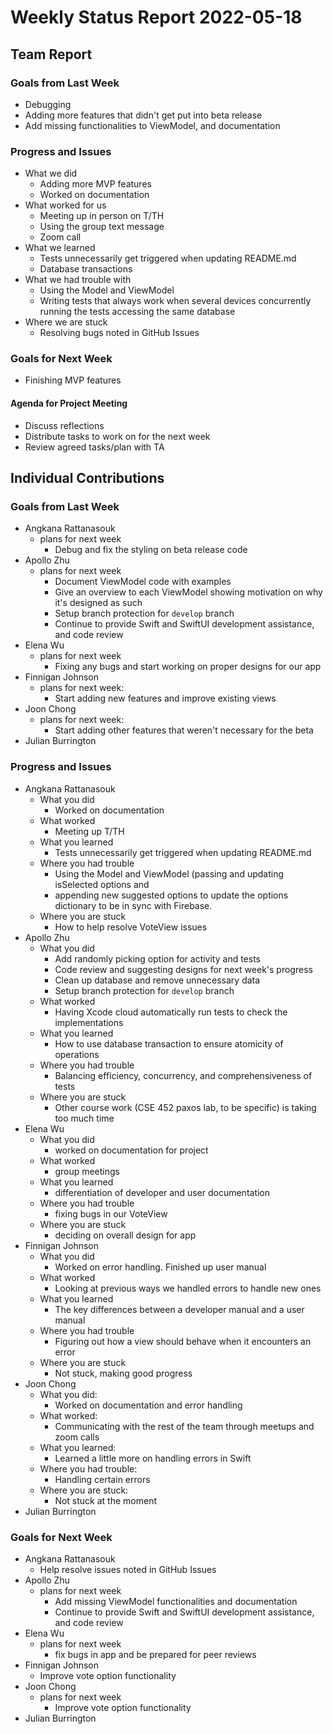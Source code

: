 # Weekly Status Report 2022-05-18

## Team Report

### Goals from Last Week

- Debugging
- Adding more features that didn't get put into beta release
- Add missing functionalities to ViewModel, and documentation

### Progress and Issues

- What we did
    - Adding more MVP features
    - Worked on documentation
- What worked for us
    - Meeting up in person on T/TH
    - Using the group text message
    - Zoom call
- What we learned
    - Tests unnecessarily get triggered when updating README.md
    - Database transactions
- What we had trouble with
    - Using the Model and ViewModel
    - Writing tests that always work when several devices concurrently running the tests accessing the same database
- Where we are stuck
    - Resolving bugs noted in GitHub Issues

### Goals for Next Week

- Finishing MVP features

#### Agenda for Project Meeting

- Discuss reflections
- Distribute tasks to work on for the next week
- Review agreed tasks/plan with TA

## Individual Contributions

### Goals from Last Week

- Angkana Rattanasouk
    - plans for next week
      - Debug and fix the styling on beta release code
- Apollo Zhu
    - plans for next week
      - Document ViewModel code with examples
      - Give an overview to each ViewModel showing motivation on why it's designed as such
      - Setup branch protection for `develop` branch
      - Continue to provide Swift and SwiftUI development assistance, and code review
- Elena Wu
    - plans for next week
      - Fixing any bugs and start working on proper designs for our app
- Finnigan Johnson
    - plans for next week:
      - Start adding new features and improve existing views
- Joon Chong
    - plans for next week:
      - Start adding other features that weren't necessary for the beta
- Julian Burrington

### Progress and Issues

- Angkana Rattanasouk
    - What you did
        - Worked on documentation
    - What worked
        - Meeting up T/TH
    - What you learned
        - Tests unnecessarily get triggered when updating README.md
    - Where you had trouble
        - Using the Model and ViewModel (passing and updating isSelected options and 
        - appending new suggested options to update the options dictionary to be in sync with Firebase.
    - Where you are stuck
        - How to help resolve VoteView issues
- Apollo Zhu
    - What you did
        - Add randomly picking option for activity and tests
        - Code review and suggesting designs for next week's progress
        - Clean up database and remove unnecessary data
        - Setup branch protection for `develop` branch
    - What worked
        - Having Xcode cloud automatically run tests to check the implementations
    - What you learned
        - How to use database transaction to ensure atomicity of operations
    - Where you had trouble
        - Balancing efficiency, concurrency, and comprehensiveness of tests
    - Where you are stuck
        - Other course work (CSE 452 paxos lab, to be specific) is taking too much time
- Elena Wu
    - What you did
         - worked on documentation for project
     - What worked
         - group meetings
     - What you learned
         - differentiation of developer and user documentation
     - Where you had trouble
         - fixing bugs in our VoteView
     - Where you are stuck
         - deciding on overall design for app
- Finnigan Johnson
    - What you did
        - Worked on error handling. Finished up user manual  
    - What worked
        - Looking at previous ways we handled errors to handle new ones
    - What you learned
        - The key differences between a developer manual and a user manual
    - Where you had trouble
        - Figuring out how a view should behave when it encounters an error
    - Where you are stuck
        - Not stuck, making good progress
- Joon Chong
    - What you did:
        - Worked on documentation and error handling
    - What worked:
        - Communicating with the rest of the team through meetups and zoom calls
    - What you learned:
        - Learned a little more on handling errors in Swift
    - Where you had trouble:
        - Handling certain errors
    - Where you are stuck:
        -  Not stuck at the moment
- Julian Burrington

### Goals for Next Week

- Angkana Rattanasouk
    - Help resolve issues noted in GitHub Issues
- Apollo Zhu
    - plans for next week
        - Add missing ViewModel functionalities and documentation
        - Continue to provide Swift and SwiftUI development assistance, and code review
- Elena Wu
    - plans for next week
         - fix bugs in app and be prepared for peer reviews
- Finnigan Johnson
    - Improve vote option functionality
- Joon Chong
    - plans for next week
        -  Improve vote option functionality
- Julian Burrington
